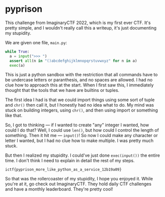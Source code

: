# pyprison
This challenge from ImaginaryCTF 2022, which is my first ever CTF. It's pretty simple, and I wouldn't really call this a writeup, it's just documenting my stupidity.

We are given one file, `main.py`:
```python
while True:
  a = input(">>> ")
  assert all(n in "()abcdefghijklmnopqrstuvwxyz" for n in a)
  exec(a)
```

This is just a python sandbox with the restriction that all commands have to be undercase letters or paranthesis, and no spaces are allowed. I had no clue how to approach this at the start. When I first saw this, I immediately thought that the tools that we have are builtins or tuples.

The first idea I had is that we could import things using some sort of tuple and `chr()` then call it, but I honestly had no idea what to do. My mind was stuck on building integers, using `chr()`, and then using import or something like that.

So, I got to thinking — if I wanted to create "any" integer I wanted, how could I do that? Well, I could use `len()`, but how could I control the length of something. Then it hit me — `input()`! So now I could make any character or letter I wanted, but I had no clue how to make multiple. I was pretty much stuck.

But then I realized my stupidity. I could've just done `exec(input())` the entire time. I don't think I need to explain in detail the rest of my steps.

```
ictf{pyprison_more_like_python_as_a_service_12b19a09}
```

So that was the rollercoaster of my stupidity, I hope you enjoyed it. While you're at it, go check out ImaginaryCTF. They hold daily CTF challenges and have a monthly leaderboard. They're pretty cool!